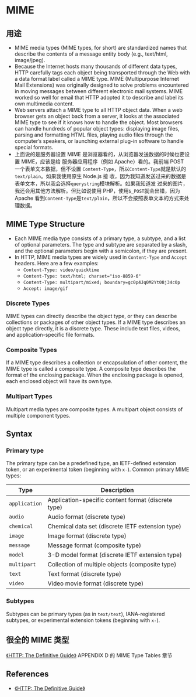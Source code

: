 # MIME

## 用途
* MIME media types (MIME types, for short) are standardized names that describe
the contents of a message entity body (e.g., text/html, image/jpeg).
* Because the Internet hosts many thousands of different data types, HTTP
carefully tags each object being transported through the Web with a data format
label called a MIME type. MIME (Multipurpose Internet Mail Extensions) was
originally designed to solve problems encountered in moving messages between
different electronic mail systems. MIME worked so well for email that HTTP
adopted it to describe and label its own multimedia content.
* Web servers attach a MIME type to all HTTP object data. When a web browser
gets an object back from a server, it looks at the associated MIME type to see
if it knows how to handle the object. Most browsers can handle hundreds of
popular object types: displaying image files, parsing and formatting HTML files,
playing audio files through the computer’s speakers, or launching external
plug-in software to handle special formats.
* 上面说的是服务器设置 MIME 是浏览器看的，从浏览器发送数据的时候也要设置 MIME，应该是给
服务器应用程序（例如 Apache）看的。我前端 POST 一个表单文本数据，但不设置
`Content-Type`，所以`Content-Type`就是默认的`text/plain`。如果我使用原生 Node.js 接
收，因为我知道发送过来的数据是表单文本，所以我会选择`querystring`模块解析。如果我知道发
过来的图片，我还会用其他方法解析。但比如说使用 PHP，使用`$_POST`就会出错，因为
Apache 看到`Content-Type`是`text/plain`，所以不会按照表单文本的方式来处理数据。


## MIME Type Structure
* Each MIME media type consists of a primary type, a subtype, and a list of
optional parameters. The type and subtype are separated by a slash, and the
optional parameters begin with a semicolon, if they are present.
* In HTTP, MIME media types are widely used in `Content-Type` and `Accept`
headers. Here are a few examples:
    * `Content-Type: video/quicktime`
    * `Content-Type: text/html; charset="iso-8859-6"`
    * `Content-Type: multipart/mixed; boundary=gc0p4Jq0M2Yt08j34c0p`
    * `Accept: image/gif`

### Discrete Types
MIME types can directly describe the object type, or they can describe
collections or packages of other object types. If a MIME type describes an
object type directly, it is a discrete type. These include text files, videos,
and application-specific file formats.

### Composite Types
If a MIME type describes a collection or encapsulation of other content, the
MIME type is called a composite type. A composite type describes the format of
the enclosing package. When the enclosing package is opened, each enclosed
object will have its own type.

### Multipart Types
Multipart media types are composite types. A multipart object consists of
multiple component types.


## Syntax
### Primary type
The primary type can be a predefined type, an IETF-defined extension token, or
an experimental token (beginning with `x-`). Common primary MIME types:

Type | Description
-- | --
`application` | Application-specific content format (discrete type)
`audio` | Audio format (discrete type)
`chemical` | Chemical data set (discrete IETF extension type)
`image` | Image format (discrete type)
`message` | Message format (composite type)
`model` | 3-D model format (discrete IETF extension type)
`multipart` | Collection of multiple objects (composite type)
`text` | Text format (discrete type)
`video` | Video movie format (discrete type)

### Subtypes
Subtypes can be primary types (as in `text/text`), IANA-registered subtypes, or
experimental extension tokens (beginning with `x-`).


## 很全的 MIME 类型
[《HTTP: The Definitive Guide》](https://book.douban.com/subject/1440226/)
APPENDIX D 的 MIME Type Tables 章节


## References
* [《HTTP: The Definitive Guide》](https://book.douban.com/subject/1440226/)
